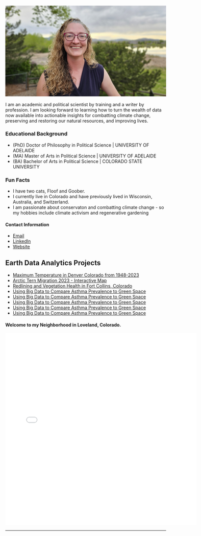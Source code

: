 ![Erin Zimmerman](img/Outdoor%20Headshot.jpg)

I am an academic and political scientist by training and a writer by profession. I am looking forward to learning how to turn the wealth of data now available into actionable insights for combatting climate change, preserving and restoring our natural resources, and improving lives. 

### Educational Background
* (PhD) Doctor of Philosophy in Political Science | UNIVERSITY OF ADELAIDE
* (MA) Master of Arts in Political Science | UNIVERSITY OF ADELAIDE
* (BA) Bachelor of Arts in Political Science | COLORADO STATE UNIVERSITY

### Fun Facts
* I have two cats, Floof and Goober.
* I currently live in Colorado and have previously lived in Wisconsin, Australia, and Switzerland.
* I am passionate about conservaton and combatting climate change - so my hobbies include climate activism and regenerative gardening

#### Contact Information
<ul>
<li>
<a 
  href="Erin.Zimmerman@colorado.edu"
  target="_blank">
  Email
</a> 
</li>

<li>
<a
  href="https://www.linkedin.com/in/erin-zimmermanphd/"
  target="_blank">
  LinkedIn
</a>
</li>
  
<li>
<a
  href="https://www.erinzimmermanphd.com/"
  target="_blank">
  Website
</a>
</li>
</ul>

## Earth Data Analytics Projects
* [Maximum Temperature in Denver Colorado from 1948-2023](/Notebooks/portfolio_Denver_CO_TMAX_withcode.html)
* [Arctic Tern Migration 2023 - Interactive Map](/Notebooks/arctic-tern-migration-final.html)
* [Redlining and Vegetation Health in Fort Collins, Colorado](/Notebooks/fort_collins_portfolio_post2.html)
* [Using Big Data to Compare Asthma Prevalence to Green Space](https://ZimmZone.github.io/_projects/big_data_denver.html)
* [Using Big Data to Compare Asthma Prevalence to Green Space](https://ZimmZone.github.io/projects/big_data_denver.html)
* [Using Big Data to Compare Asthma Prevalence to Green Space](https://ZimmZone.github.io/projects/big_data_denver.md)
* [Using Big Data to Compare Asthma Prevalence to Green Space](https://ZimmZone.github.io/_posts/2025-03-18-big-data-denver.md)
* [Using Big Data to Compare Asthma Prevalence to Green Space](https://raw.githubusercontent.com/ZimmZone/ZimmZone.github.io/main/projects/big_data_denver.md)





#### Welcome to my Neighborhood in Loveland, Colorado.
<embed type="text/html" src="img/tvhs1.html" width="600" height="600">

---
